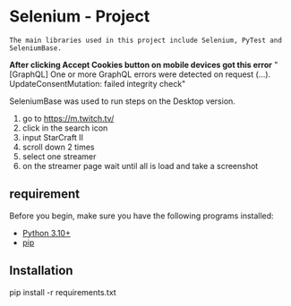 # Selenium - Project

    The main libraries used in this project include Selenium, PyTest and SeleniumBase.

**After clicking Accept Cookies button on mobile devices got this error**
"[GraphQL] One or more GraphQL errors were detected on request (...).
UpdateConsentMutation: failed integrity check"

SeleniumBase was used to run steps on the Desktop version.

1. go to https://m.twitch.tv/
2. click in the search icon
3. input StarCraft II
4. scroll down 2 times
5. select one streamer
6. on the streamer page wait until all is load and take a screenshot

## requirement

Before you begin, make sure you have the following programs installed:

- [Python 3.10+](https://www.python.org/downloads/)
- [pip](https://pip.pypa.io/en/stable/installation/)

## Installation

pip install -r requirements.txt

